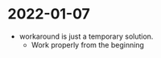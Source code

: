 # 2022-01-07

* workaround is just a temporary solution.
  * Work properly from the beginning&#x20;
